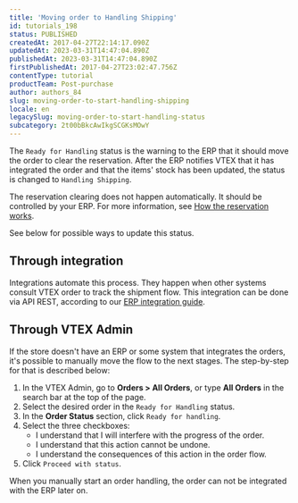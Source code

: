 ```yaml
---
title: 'Moving order to Handling Shipping'
id: tutorials_198
status: PUBLISHED
createdAt: 2017-04-27T22:14:17.090Z
updatedAt: 2023-03-31T14:47:04.890Z
publishedAt: 2023-03-31T14:47:04.890Z
firstPublishedAt: 2017-04-27T23:02:47.756Z
contentType: tutorial
productTeam: Post-purchase
author: authors_84
slug: moving-order-to-start-handling-shipping
locale: en
legacySlug: moving-order-to-start-handling-status
subcategory: 2t00bBkcAwIkgSCGKsMOwY
---
```


The `Ready for Handling` status is the warning to the ERP that it should move the order to clear the reservation. After the ERP notifies VTEX that it has integrated the order and that the items' stock has been updated, the status is changed to `Handling Shipping`.

The reservation clearing does not happen automatically. It should be controlled by your ERP. For more information, see [How the reservation works](https://help.vtex.com/en/tutorial/como-se-maneja-la-reserva--tutorials_92).

See below for possible ways to update this status.

## Through integration

Integrations automate this process. They happen when other systems consult VTEX order to track the shipment flow. This integration can be done via API REST, according to our [ERP integration guide](https://developers.vtex.com/docs/erp-integration-set-up-order-processing).

## Through VTEX Admin

If the store doesn't have an ERP or some system that integrates the orders, it's possible to manually move the flow to the next stages. The step-by-step for that is described below:

1. In the VTEX Admin, go to **Orders > All Orders**, or type **All Orders** in the search bar at the top of the page.
2. Select the desired order in the `Ready for Handling` status.
3. In the **Order Status** section, click `Ready for handling`.
4. Select the three checkboxes:
    - <a class="far fa-check-square"></a> I understand that I will interfere with the progress of the order.
    - <a class="far fa-check-square"></a> I understand that this action cannot be undone.
    - <a class="far fa-check-square"></a> I understand the consequences of this action in the order flow.
5. Click `Proceed with status`.

<div class="alert alert-warning">
When you manually start an order handling, the order can not be integrated with the ERP later on.
</div>
